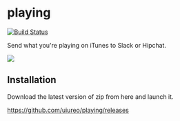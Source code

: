 # playing
[![Build Status](https://travis-ci.org/uiureo/playing.svg)](https://travis-ci.org/uiureo/playing)

Send what you're playing on iTunes to Slack or Hipchat.

![](https://i.gyazo.com/45f1d6119fbd92349c935e912a7b2309.png)

## Installation
Download the latest version of zip from here and launch it.

https://github.com/uiureo/playing/releases
